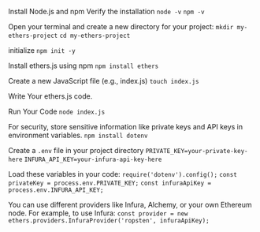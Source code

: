 Install Node.js and npm
Verify the installation
```node -v```
```npm -v```

Open your terminal and create a new directory for your project:
```mkdir my-ethers-project```
```cd my-ethers-project```

initialize 
`npm init -y`

Install ethers.js using npm
`npm install ethers`

Create a new JavaScript file (e.g., index.js) 
`touch index.js`

Write Your ethers.js code. 

Run Your Code
`node index.js`

For security, store sensitive information like private keys and API keys in environment variables. 
`npm install dotenv`

Create a `.env` file in your project directory
`PRIVATE_KEY=your-private-key-here`
`INFURA_API_KEY=your-infura-api-key-here`

Load these variables in your code:
```require('dotenv').config();```
```const privateKey = process.env.PRIVATE_KEY;```
```const infuraApiKey = process.env.INFURA_API_KEY;```

You can use different providers like Infura, Alchemy, or your own Ethereum node. For example, to use Infura:
```const provider = new ethers.providers.InfuraProvider('ropsten', infuraApiKey);```

